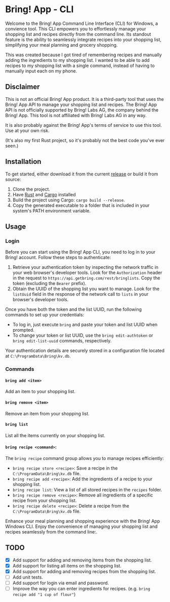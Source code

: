 # Bring! App - CLI

Welcome to the Bring! App Command Line Interface (CLI) for Windows, a convience tool.
This CLI empowers you to effortlessly manage your shopping list and recipes directly from the command line. 
Its standout feature is the ability to seamlessly integrate recipes into your shopping list, simplifying your meal
planning and grocery shopping.

This was created because I got tired of remembering recipes and manually adding the ingredients to my shopping list.
I wanted to be able to add recipes to my shopping list with a single command, instead of having to manually input each
on my phone.

## Disclaimer

This is not an official Bring! App product. It is a third-party tool that uses the Bring! App API to manage your
shopping
list and recipes. The Bring! App API is not officially supported by Bring! Labs AG, the company behind the Bring! App.
This tool is not affiliated with Bring! Labs AG in any way.

It is also probably against the Bring! App's terms of service to use this tool. Use at your own risk.

(It's also my first Rust project, so it's probably not the best code you've ever seen.)

## Installation

To get started, either download it from the current [release](https://github.com/ViktorWelbers/Bring-CLI/releases/tag/v0.0.1) or build it from source:

1. Clone the project.
2. Have [Rust](https://www.rust-lang.org/tools/install) and [Cargo](https://doc.rust-lang.org/cargo/getting-started/installation.html) installed
3. Build the project using Cargo: `cargo build --release`.
4. Copy the generated executable to a folder that is included in your system's PATH environment variable.

## Usage

### Login

Before you can start using the Bring! App CLI, you need to log in to your Bring! account. Follow these steps to
authenticate:

1. Retrieve your authentication token by inspecting the network traffic in your web browser's developer tools. Look for
   the `Authorization` header in the request to `https://api.getbring.com/rest/bringlists`. Copy the token (excluding
   the `Bearer` prefix).
2. Obtain the UUID of the shopping list you want to manage. Look for the `listUuid` field in the response of the network
   call to `lists` in your browser's developer tools.

Once you have both the token and the list UUID, run the following commands to set up your credentials:

- To log in, just execute `bring` and paste your token and list UUID when prompted.
- To change your token or list UUID, use the `bring edit-authtoken` or `bring edit-list-uuid` commands, respectively.

Your authentication details are securely stored in a configuration file located at `C:\ProgramData\Bring\kv.db`.

### Commands

#### `bring add <item>`

Add an item to your shopping list.

#### `bring remove <item>`

Remove an item from your shopping list.

#### `bring list`

List all the items currently on your shopping list.

#### `bring recipe <command>`:

The `bring recipe` command group allows you to manage recipes efficiently:

- `bring recipe store <recipe>`: Save a recipe in the `C:\ProgramData\Bring\kv.db` file.
- `bring recipe add <recipe>`: Add the ingredients of a recipe to your shopping list.
- `bring recipe list`: View a list of all stored recipes in the `recipes` folder.
- `bring recipe remove <recipe>`: Remove all ingredients of a specific recipe from your shopping list.
- `bring recipe delete <recipe>`: Delete a recipe from the `C:\ProgramData\Bring\kv.db` file.

Enhance your meal planning and shopping experience with the Bring! App Windows CLI.
Enjoy the convenience of managing your shopping list and recipes seamlessly from the command line:.

## TODO

- [x] Add support for adding and removing items from the shopping list.
- [x] Add support for listing all items on the shopping list.
- [x] Add support for adding and removing recipes from the shopping list.
- [ ] Add unit tests.
- [ ] Add support for login via email and password.
- [ ] Improve the way you can enter ingredients for recipes. (e.g. `bring recipe add "1 cup of flour"`)
